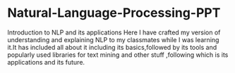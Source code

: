 # Natural-Language-Processing-PPT
Introduction to NLP and its applications
Here I have crafted my version of understanding and explaining NLP to my classmates while I was learning it.It has included all about it including its basics,followed by its tools and popularly used libraries for text mining and other stuff ,following which is its applications and its future.
